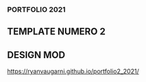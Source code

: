 ### PORTFOLIO 2021
## TEMPLATE NUMERO 2
## DESIGN MOD 
https://ryanvaugarni.github.io/portfolio2_2021/
